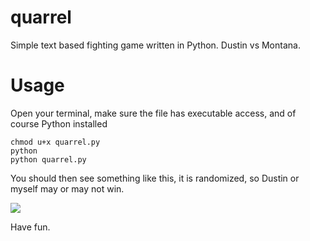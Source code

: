 # quarrel
Simple text based fighting game written in Python. Dustin vs Montana.
# Usage

Open your terminal, make sure the file has executable access, and of course Python installed 

```
chmod u+x quarrel.py 
python
python quarrel.py
```

You should then see something like this, it is randomized, so Dustin or myself may or may not win. 

<img src="http://www.grapesoda.org/quarrel.png"/> 

Have fun.
